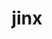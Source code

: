 ---
category: 4-letters
denotation: null
name: jinx
reference_link: https://www.etymonline.com/word/jinx
root_language: null
root_name: null
title: jinx
type: free
word_sums:
- respelling: jinx
  sum: 'Jinx + '
---